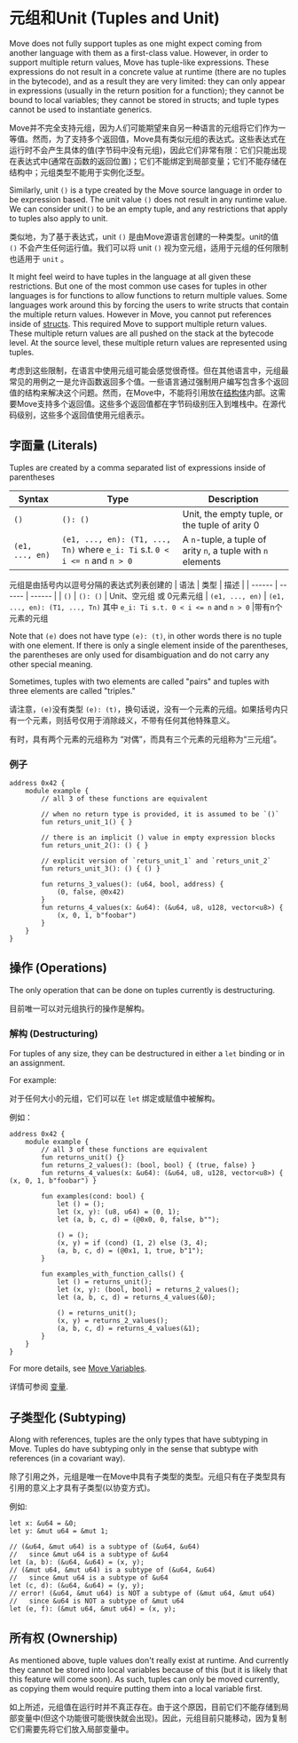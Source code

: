 # 元组和Unit (Tuples and Unit)

Move does not fully support tuples as one might expect coming from another language with them as a
first-class value. However, in order to support multiple return values, Move has tuple-like
expressions. These expressions do not result in a concrete value at runtime (there are no tuples in
the bytecode), and as a result they are very limited: they can only appear in expressions (usually
in the return position for a function); they cannot be bound to local variables; they cannot be
stored in structs; and tuple types cannot be used to instantiate generics.

Move并不完全支持元组，因为人们可能期望来自另一种语言的元组将它们作为一等值。然而，为了支持多个返回值，Move具有类似元组的表达式。这些表达式在运行时不会产生具体的值(字节码中没有元组)，因此它们非常有限：它们只能出现在表达式中(通常在函数的返回位置)；它们不能绑定到局部变量；它们不能存储在结构中；元组类型不能用于实例化泛型。

Similarly, unit `()` is a type created by the Move source language in order to be expression based.
The unit value `()` does not result in any runtime value. We can consider unit`()` to be an empty
tuple, and any restrictions that apply to tuples also apply to unit.

类似地，为了基于表达式，unit `()` 是由Move源语言创建的一种类型。unit的值 `()` 不会产生任何运行值。我们可以将 unit `()` 视为空元组，适用于元组的任何限制也适用于 `unit` 。

It might feel weird to have tuples in the language at all given these restrictions. But one of the
most common use cases for tuples in other languages is for functions to allow functions to return
multiple values. Some languages work around this by forcing the users to write structs that contain
the multiple return values. However in Move, you cannot put references inside of
[structs](./chapter_16_structs-and-resources.md). This required Move to support multiple return values. These
multiple return values are all pushed on the stack at the bytecode level. At the source level, these
multiple return values are represented using tuples.

考虑到这些限制，在语言中使用元组可能会感觉很奇怪。但在其他语言中，元组最常见的用例之一是允许函数返回多个值。一些语言通过强制用户编写包含多个返回值的结构来解决这个问题。然而，在Move中，不能将引用放在[结构体](./chapter_16_structs-and-resources.html)内部。这需要Move支持多个返回值。这些多个返回值都在字节码级别压入到堆栈中。在源代码级别，这些多个返回值使用元组表示。

## 字面量 (Literals)

Tuples are created by a comma separated list of expressions inside of parentheses

| Syntax          | Type                                                                         | Description                                                  |
| --------------- | ---------------------------------------------------------------------------- | ------------------------------------------------------------ |
| `()`            | `(): ()`                                                                     | Unit, the empty tuple, or the tuple of arity 0               |
| `(e1, ..., en)` | `(e1, ..., en): (T1, ..., Tn)` where `e_i: Ti` s.t. `0 < i <= n` and `n > 0` | A `n`-tuple, a tuple of arity `n`, a tuple with `n` elements |

元组是由括号内以逗号分隔的表达式列表创建的
| 语法 | 类型 | 描述 |
| ------ | ------ | ------ |
| `()` | `(): ()` | Unit、空元组 或 0元素元组
| `(e1, ..., en)` | `(e1, ..., en): (T1, ..., Tn)` 其中 `e_i: Ti s.t. 0 < i <= n` and `n > 0` |带有n个元素的元组

Note that `(e)` does not have type `(e): (t)`, in other words there is no tuple with one element. If
there is only a single element inside of the parentheses, the parentheses are only used for
disambiguation and do not carry any other special meaning.

Sometimes, tuples with two elements are called "pairs" and tuples with three elements are called
"triples."

请注意，`(e)`没有类型 `(e): (t)`，换句话说，没有一个元素的元组。如果括号内只有一个元素，则括号仅用于消除歧义，不带有任何其他特殊意义。

有时，具有两个元素的元组称为 “对偶”，而具有三个元素的元组称为“三元组”。

### 例子

```move=
address 0x42 {
    module example {
        // all 3 of these functions are equivalent

        // when no return type is provided, it is assumed to be `()`
        fun returs_unit_1() { }

        // there is an implicit () value in empty expression blocks
        fun returs_unit_2(): () { }

        // explicit version of `returs_unit_1` and `returs_unit_2`
        fun returs_unit_3(): () { () }

        fun returns_3_values(): (u64, bool, address) {
            (0, false, @0x42)
        }
        fun returns_4_values(x: &u64): (&u64, u8, u128, vector<u8>) {
            (x, 0, 1, b"foobar")
        }
    }
}
```

## 操作 (Operations)

The only operation that can be done on tuples currently is destructuring.

目前唯一可以对元组执行的操作是解构。

### 解构 (Destructuring)

For tuples of any size, they can be destructured in either a `let` binding or in an assignment.

For example:

对于任何大小的元组，它们可以在 `let` 绑定或赋值中被解构。

例如：

```move=
address 0x42 {
    module example {
        // all 3 of these functions are equivalent
        fun returns_unit() {}
        fun returns_2_values(): (bool, bool) { (true, false) }
        fun returns_4_values(x: &u64): (&u64, u8, u128, vector<u8>) { (x, 0, 1, b"foobar") }

        fun examples(cond: bool) {
            let () = ();
            let (x, y): (u8, u64) = (0, 1);
            let (a, b, c, d) = (@0x0, 0, false, b"");

            () = ();
            (x, y) = if (cond) (1, 2) else (3, 4);
            (a, b, c, d) = (@0x1, 1, true, b"1");
        }

        fun examples_with_function_calls() {
            let () = returns_unit();
            let (x, y): (bool, bool) = returns_2_values();
            let (a, b, c, d) = returns_4_values(&0);

            () = returns_unit();
            (x, y) = returns_2_values();
            (a, b, c, d) = returns_4_values(&1);
        }
    }
}
```

For more details, see [Move Variables](./chapter_10_variables.md).

详情可参阅 [变量](./chapter_10_variables.md).

## 子类型化 (Subtyping)

Along with references, tuples are the only types that have subtyping in Move. Tuples do have
subtyping only in the sense that subtype with references (in a covariant way).

除了引用之外，元组是唯一在Move中具有子类型的类型。元组只有在子类型具有引用的意义上才具有子类型(以协变方式)。

例如:

```move=
let x: &u64 = &0;
let y: &mut u64 = &mut 1;

// (&u64, &mut u64) is a subtype of (&u64, &u64)
//   since &mut u64 is a subtype of &u64
let (a, b): (&u64, &u64) = (x, y);
// (&mut u64, &mut u64) is a subtype of (&u64, &u64)
//   since &mut u64 is a subtype of &u64
let (c, d): (&u64, &u64) = (y, y);
// error! (&u64, &mut u64) is NOT a subtype of (&mut u64, &mut u64)
//   since &u64 is NOT a subtype of &mut u64
let (e, f): (&mut u64, &mut u64) = (x, y);
```

## 所有权 (Ownership)

As mentioned above, tuple values don't really exist at runtime. And currently they cannot be stored
into local variables because of this (but it is likely that this feature will come soon). As such,
tuples can only be moved currently, as copying them would require putting them into a local variable
first.

如上所述，元组值在运行时并不真正存在。由于这个原因，目前它们不能存储到局部变量中(但这个功能很可能很快就会出现)。因此，元组目前只能移动，因为复制它们需要先将它们放入局部变量中。
